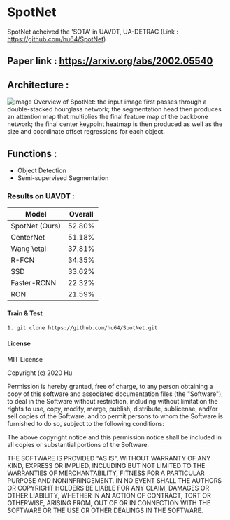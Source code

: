 # SpotNet
SpotNet acheived the 'SOTA' in UAVDT, UA-DETRAC (Link : https://github.com/hu64/SpotNet)

## Paper link : https://arxiv.org/abs/2002.05540

## Architecture : 
![image](https://user-images.githubusercontent.com/79160507/130042875-45fa0e5e-5e85-43f3-9abf-d8ddae348207.png)
Overview of SpotNet: the input image first passes through a double-stacked hourglass network; the segmentation head then produces an attention map that multiplies the final feature map of the backbone network; the final center keypoint heatmap is then produced as well as the size and coordinate offset regressions for each object.

## Functions : 
  * Object Detection
  * Semi-supervised Segmentation

### Results on UAVDT :
| Model |	Overall |
|---|---|
|SpotNet (Ours)|	52.80%|
|CenterNet	|51.18%|
|Wang \etal	|37.81%|
|R-FCN	|34.35%|
|SSD	|33.62%|
|Faster-RCNN|	22.32%|
|RON	|21.59%|

#### Train & Test 
```text
1. git clone https://github.com/hu64/SpotNet.git
```

#### License
MIT License

Copyright (c) 2020 Hu 

Permission is hereby granted, free of charge, to any person obtaining a copy
of this software and associated documentation files (the "Software"), to deal
in the Software without restriction, including without limitation the rights
to use, copy, modify, merge, publish, distribute, sublicense, and/or sell
copies of the Software, and to permit persons to whom the Software is
furnished to do so, subject to the following conditions:

The above copyright notice and this permission notice shall be included in all
copies or substantial portions of the Software.

THE SOFTWARE IS PROVIDED "AS IS", WITHOUT WARRANTY OF ANY KIND, EXPRESS OR
IMPLIED, INCLUDING BUT NOT LIMITED TO THE WARRANTIES OF MERCHANTABILITY,
FITNESS FOR A PARTICULAR PURPOSE AND NONINFRINGEMENT. IN NO EVENT SHALL THE
AUTHORS OR COPYRIGHT HOLDERS BE LIABLE FOR ANY CLAIM, DAMAGES OR OTHER
LIABILITY, WHETHER IN AN ACTION OF CONTRACT, TORT OR OTHERWISE, ARISING FROM,
OUT OF OR IN CONNECTION WITH THE SOFTWARE OR THE USE OR OTHER DEALINGS IN THE
SOFTWARE.
